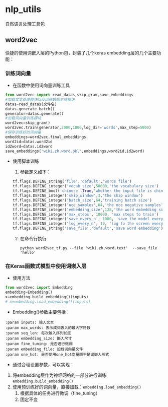 # nlp_utils
自然语言处理工具包

## word2vec

快捷的使用词嵌入层的Python包，封装了几个keras embedding层的几个主要功能：

### 训练词向量

* 在函数中使用词向量训练工具

```python
from word2vec import read_datas,skip_gram,save_embeddings
#加载文本处理模块以及训练数据生成模块
datas=read_datas(文件名)
datas.generate_batch()
generator=datas.generate()
#加载词向量训练模块
word2vec=skip_gram()
word2vec.train(generator,2000,1000,log_dir='words',max_step=5000)
#保存训练好的词向量
embeddings=word2vec.final_embeddings
word2id=datas.word2id
id2word=datas.id2word
save_embeddings('wiki.zh.word.pkl',embeddings,word2id,id2word)
```

* 使用脚本训练

  1. 参数定义如下：

  ```python
  tf.flags.DEFINE_string('file','default','words file')
  tf.flags.DEFINE_integer('vocab_size',50000,'the vocabulary size')
  tf.flags.DEFINE_bool('chinese',True,'whether the input file is chinese')
  tf.flags.DEFINE_integer('skip_window',3,'the skip window')
  tf.flags.DEFINE_integer('batch_size',64,'training batch size')
  tf.flags.DEFINE_integer('nce_samples',64,'the nce negative samples')
  tf.flags.DEFINE_integer('embedding_size',128,'the word embedding size')
  tf.flags.DEFINE_integer('max_steps', 10000, 'max steps to train')
  tf.flags.DEFINE_integer('save_every_n', 1000, 'save the model every n steps')
  tf.flags.DEFINE_integer('log_every_n', 10, 'log to the screen every n steps')
  tf.flags.DEFINE_string('save_file','default','save word embedding')
  ```

  2. 在命令行执行

     ` python word2vec_tf.py --file 'wiki.zh.word.text'  --save_file 'hello' `

### 在Keras函数式模型中使用词嵌入层

* 使用方法

```python
from word2vec import Embedding
embedding=Embedding()
x=embedding.build_embedding()(inputs)
# x=embedding.load_embedding()(inputs)
```

* Embedding()参数主要包括：

```
:param inputs: 输入文本
:param max_words: 表示成词嵌入的最大字符数
:param seq_len: 每次输入序列长度
:param embedding_size: 嵌入尺寸
:param fine_tuning: 是否进行微调
:param embedding_file: 加载词向量文件
:param one_hot: 是否使用one_hot向量而不是词嵌入形式
```

* 通过合理设置参数，可以实现：

1. 将embedding层作为神经网络的一部分进行训练`embedding.build_embedding() `
1. 使用预训练好的词向量，直接加载：`embedding.load_embedding()`
   1. 根据具体的任务进行微调（fine_tuning）
   1. 固定不变

